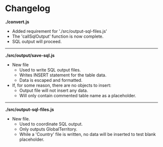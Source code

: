 # Changelog

**./convert.js**
* Added requirement for './src/output-sql-files.js'
* The 'callSqlOutput' function is now complete.
* SQL output will proceed.

---

**./src/output/save-sql.js**
* New file
	* Used to write SQL output files.
	* Writes INSERT statement for the table data.
	* Data is escaped and formatted.
* If, for some reason, there are no objects to insert:
	* Output file will not insert any data.
	* Will only contain commented table name as a placeholder.

---

**./src/output-sql-files.js**
* New file.
	* Used to coordinate SQL output.
	* Only outputs GlobalTerritory.
	* While a 'Country' file is written, no data will be inserted to test blank placeholder.
